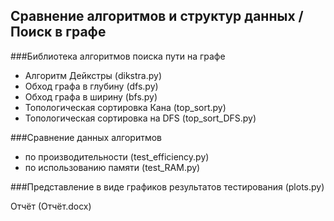 
## Сравнение алгоритмов и структур данных / Поиск в графе

###Библиотека алгоритмов поиска пути на графе

- Алгоритм Дейкстры (dikstra.py)
- Обход графа в глубину (dfs.py)
- Обход графа в ширину (bfs.py)
- Топологическая сортировка Кана (top_sort.py)
- Топологическая сортировка на DFS (top_sort_DFS.py)

###Сравнение данных алгоритмов

- по производительности (test_efficiency.py)
- по использованию памяти (test_RAM.py)

###Представление в виде графиков результатов тестирования (plots.py)

Отчёт (Отчёт.docx)